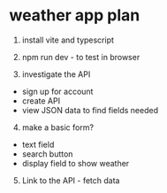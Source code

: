 # weather app plan

1. install vite and typescript

2. npm run dev - to test in browser

3. investigate the API 
  - sign up for account 
  - create API
  - view JSON data to find fields needed

4. make a basic form? 
  - text field
  - search button
  - display field to show weather

5. Link to the API - fetch data

